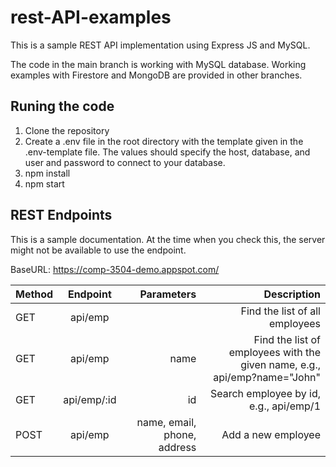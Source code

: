 # rest-API-examples

This is a sample REST API implementation using Express JS and MySQL.

The code in the main branch is working with MySQL database. Working examples with Firestore and MongoDB are provided in other branches.


## Runing the code

1. Clone the repository 
2. Create a .env file in the root directory with the template given in the .env-template file. The values should specify the host, database, and user and password to connect to your database.
3. npm install
4. npm start


## REST Endpoints
This is a sample documentation. At the time when you check this, the server might not be available to use the endpoint.

BaseURL: https://comp-3504-demo.appspot.com/

| Method        | Endpoint           | Parameters  | Description  |
| ------------- |:-------------:| -----:| -----:|
| GET  | api/emp |  | Find the list of all employees|
| GET  | api/emp | name | Find the list of employees with the given name, e.g., api/emp?name="John"|
| GET  | api/emp/:id | id | Search employee by id, e.g., api/emp/1|
| POST  | api/emp | name, email, phone, address  | Add a new employee|
